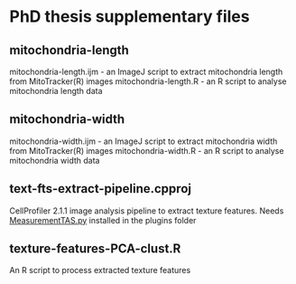 # PhD thesis supplementary files

## mitochondria-length
mitochondria-length.ijm - an ImageJ script to extract mitochondria length from MitoTracker(R) images
mitochondria-length.R - an R script to analyse mitochondria length data

## mitochondria-width
mitochondria-width.ijm - an ImageJ script to extract mitochondria width from MitoTracker(R) images
mitochondria-width.R - an R script to analyse mitochondria width data

## text-fts-extract-pipeline.cpproj
CellProfiler 2.1.1 image analysis pipeline to extract texture features. Needs [MeasurementTAS.py](https://github.com/tilenkranjc/cellprofiler-plugins/blob/master/MeasurementTAS.py) installed in the plugins folder

## texture-features-PCA-clust.R
An R script to process extracted texture features
